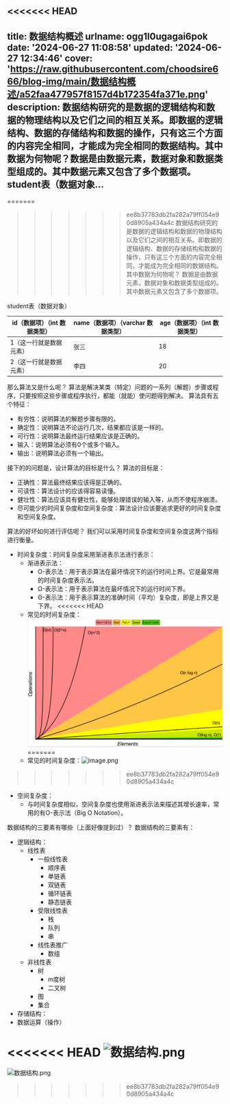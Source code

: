 <<<<<<< HEAD
---
title: 数据结构概述
urlname: ogg1l0ugagai6pok
date: '2024-06-27 11:08:58'
updated: '2024-06-27 12:34:46'
cover: 'https://raw.githubusercontent.com/choodsire666/blog-img/main/数据结构概述/a52faa477957f8157d4b172354fa371e.png'
description: 数据结构研究的是数据的逻辑结构和数据的物理结构以及它们之间的相互关系。即数据的逻辑结构、数据的存储结构和数据的操作，只有这三个方面的内容完全相同，才能成为完全相同的数据结构。其中数据为何物呢？数据是由数据元素，数据对象和数据类型组成的。其中数据元素又包含了多个数据项。student表（数据对象...
---
=======
>>>>>>> ee8b37783db2fa282a79ff054e90d8905a434a4c
数据结构研究的是数据的逻辑结构和数据的物理结构以及它们之间的相互关系。即数据的逻辑结构、数据的存储结构和数据的操作，只有这三个方面的内容完全相同，才能成为完全相同的数据结构。
其中数据为何物呢？
数据是由数据元素，数据对象和数据类型组成的。其中数据元素又包含了多个数据项。

student表（数据对象）

| id（数据项）（int 数据类型） | name（数据项）（varchar 数据类型） | age（数据项）（int 数据类型） |
| --- | --- | --- |
| 1（这一行就是数据元素） | 张三 | 18 |
| 2（这一行就是数据元素） | 李四 | 20 |

那么算法又是什么呢？
算法是解决某类（特定）问题的一系列（解题）步骤或程序，只要按照这些步骤或程序执行，都能（就能）使问题得到解决。
算法具有五个特征：

   - 有穷性：说明算法的解题步骤有限的。
   - 确定性：说明算法不论运行几次，结果都应该是一样的。
   - 可行性：说明算法最终运行结果应该是正确的。
   - 输入：说明算法必须有0个或多个输入。
   - 输出：说明算法必须有一个输出。

接下的的问题是，设计算法的目标是什么？
算法的目标是：

   - 正确性：算法最终结果应该得是正确的。
   - 可读性：算法设计的应该得容易读懂。
   - 健壮性：算法应该具有健壮性，能够处理错误的输入等，从而不使程序崩溃。
   - 尽可能少的时间复杂度和空间复杂度：算法设计应该要追求更好的时间复杂度和空间复杂度。

算法的好坏如何进行评估呢？
我们可以采用时间复杂度和空间复杂度这两个指标进行衡量。

   - 时间复杂度：时间复杂度采用渐进表示法进行表示：
      - 渐进表示法：
         - O-表示法：用于表示算法在最坏情况下的运行时间上界。它是最常用的时间复杂度表示法。
         - Ω-表示法：用于表示算法在最坏情况下的运行时间下界。
         - Θ-表示法：用于表示算法的准确时间（平均）复杂度，即是上界又是下界。
<<<<<<< HEAD
      - 常见的时间复杂度：![image.png](https://raw.githubusercontent.com/choodsire666/blog-img/main/数据结构概述/a52faa477957f8157d4b172354fa371e.png)
=======
      - 常见的时间复杂度：![image.png](https://cdn.nlark.com/yuque/0/2024/png/43047777/1719462381098-0602e980-b83c-4b38-96ff-528384308862.png#averageHue=%23f7b276&clientId=u8cbe70cd-dc65-4&from=paste&height=741&id=u88b2a200&originHeight=834&originWidth=1267&originalType=binary&ratio=1.125&rotation=0&showTitle=false&size=201510&status=done&style=none&taskId=ua95d886b-b2c9-4829-af48-406db6b9a99&title=&width=1126.2222222222222)
>>>>>>> ee8b37783db2fa282a79ff054e90d8905a434a4c
   - 空间复杂度：
      -  与时间复杂度相似，空间复杂度也使用渐进表示法来描述其增长速率，常用的有O-表示法（Big O Notation）。  

数据结构的三要素有哪些（上面好像提到过）？
数据结构的三要素有：

   - 逻辑结构：
      - 线性表
         - 一般线性表
            - 顺序表
            - 单链表
            - 双链表
            - 循环链表
            - 静态链表
         - 受限线性表
            - 栈
            - 队列
            - 串
         - 线性表推广
            - 数组
      - 非线性表
         - 树
            - m度树
            - 二叉树
         - 图
         - 集合
   - 存储结构：
   - 数据运算（操作）


<<<<<<< HEAD
![数据结构.png](https://raw.githubusercontent.com/choodsire666/blog-img/main/数据结构概述/d71caebdf51a7143b85599d05ea4bf8a.png)
=======
![数据结构.png](https://cdn.nlark.com/yuque/0/2024/png/43047777/1719462834368-8fa5e6c7-5c5c-4c4b-8a41-43be0893989a.png#averageHue=%23fcfbfb&clientId=u8cbe70cd-dc65-4&from=paste&height=17968&id=ub68180fa&originHeight=20214&originWidth=5090&originalType=binary&ratio=1.125&rotation=0&showTitle=false&size=5884979&status=done&style=none&taskId=u9c8b7e6e-40c5-4c5f-99fb-b14761d3117&title=&width=4524.444444444444)
>>>>>>> ee8b37783db2fa282a79ff054e90d8905a434a4c
